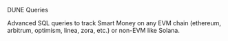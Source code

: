 DUNE Queries

Advanced SQL queries to track Smart Money on any EVM chain (ethereum, arbitrum, optimism, linea, zora, etc.) or non-EVM like Solana.
